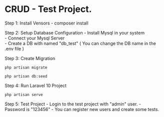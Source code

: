 # CRUD - Test Project.

Step 1: Install Vensors
    - composer install

Step 2: Setup Database Configuration
    - Install Mysql in your system <br/>
    - Connect your Mysql Server <br/>
    - Create a DB with named "db_test" ( You can change the DB name in the .env file )

Step 3: Create Migration
<pre><code>php artisan migrate</code></pre>
<pre><code>php artisan db:seed</code></pre>

Step 4: Run Laravel 10 Project
<pre><code>php artisan serve</code></pre>
    
Step 5: Test Project
    - Login to the test project with "admin" user.
    - Password is "123456"
    - You can register new users and create some tests.

